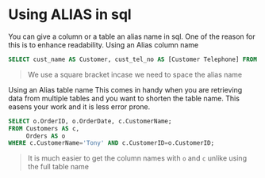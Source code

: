 # Using ALIAS in sql

You can give a column or a table an alias name in sql. One of the reason for this is to enhance readability.
Using an Alias column name

```sql
SELECT cust_name AS Customer, cust_tel_no AS [Customer Telephone] FROM person;
```

> We use a square bracket incase we need to space the alias name

Using an Alias table name
This comes in handy when you are retrieving data from multiple tables and you want to shorten the table name. This easens your work and it is less error prone.

```sql
SELECT o.OrderID, o.OrderDate, c.CustomerName;
FROM Customers AS c,
     Orders AS o
WHERE c.CustomerName='Tony' AND c.CustomerID=o.CustomerID;
```

> It is much easier to get the column names with `o` and `c` unlike using the full table name
